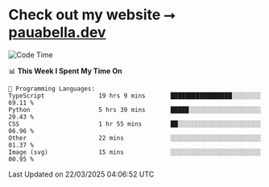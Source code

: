 # Check out my website ⭢ [pauabella.dev](https://pauabella.dev)

<!--START_SECTION:waka-->
![Code Time](http://img.shields.io/badge/Code%20Time-4%2C242%20hrs%2056%20mins-blue)

📊 **This Week I Spent My Time On** 

```text
💬 Programming Languages: 
TypeScript               19 hrs 9 mins       █████████████████░░░░░░░░   69.11 % 
Python                   5 hrs 39 mins       █████░░░░░░░░░░░░░░░░░░░░   20.43 % 
CSS                      1 hr 55 mins        ██░░░░░░░░░░░░░░░░░░░░░░░   06.96 % 
Other                    22 mins             ░░░░░░░░░░░░░░░░░░░░░░░░░   01.37 % 
Image (svg)              15 mins             ░░░░░░░░░░░░░░░░░░░░░░░░░   00.95 % 
```


 Last Updated on 22/03/2025 04:06:52 UTC
<!--END_SECTION:waka-->
